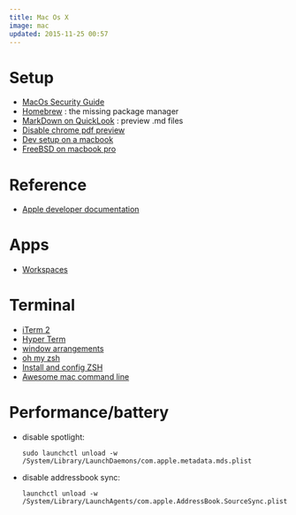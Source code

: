 ```yaml
---
title: Mac Os X
image: mac
updated: 2015-11-25 00:57
---
```

# Setup 

- [MacOs Security Guide](https://github.com/drduh/macOS-Security-and-Privacy-Guide)
- [Homebrew](http://brew.sh/) : the missing package manager
- [MarkDown on QuickLook](http://moss.io/blog/support-for-markdown-in-osx-quicklook/) : preview .md files
- [Disable chrome pdf preview](http://www.cyberciti.biz/howto/how-to-disable-google-chrome-pdf-viewer/)
- [Dev setup on a macbook](https://dev.to/mrkaran/my-development-setup-on-a-macbook)
- [FreeBSD on macbook pro](https://gist.github.com/mpasternacki/974e29d1e3865e940c53)

# Reference

- [Apple developer documentation](https://developer.apple.com/library/)

# Apps
- [Workspaces](http://www.apptorium.com/workspaces)

# Terminal

- [iTerm 2](https://www.iterm2.com)
- [Hyper Term](https://github.com/zeit/hyper)
- [window arrangements](http://chris-schmitz.com/develop-faster-with-iterm-profiles-and-window-arrangements/)
- [oh my zsh](http://ohmyz.sh/)
- [Install and config ZSH](https://gist.github.com/kevin-smets/8568070)
- [Awesome mac command line](https://github.com/herrbischoff/awesome-osx-command-line)

# Performance/battery

- disable spotlight: 
  
      sudo launchctl unload -w /System/Library/LaunchDaemons/com.apple.metadata.mds.plist

- disable addressbook sync:

      launchctl unload -w /System/Library/LaunchAgents/com.apple.AddressBook.SourceSync.plist
